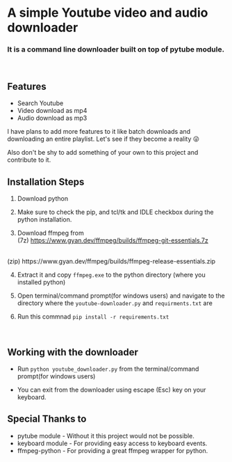 # A simple Youtube video and audio downloader

### It is a command line downloader built on top of pytube module.
<br>

## Features
- Search Youtube
- Video download as mp4
- Audio download as mp3

I have plans to add more features to it like batch downloads and downloading an entire playlist. Let's see if they become a reality 😜

Also don't be shy to add something of your own to this project and contribute to it.
<br>

## Installation Steps
1. Download python

2. Make sure to check the pip, and tcl/tk and IDLE checkbox during the python installation.

3. Download ffmpeg from <br> (7z) https://www.gyan.dev/ffmpeg/builds/ffmpeg-git-essentials.7z
<br>
(zip) https://www.gyan.dev/ffmpeg/builds/ffmpeg-release-essentials.zip

4. Extract it and copy `ffmpeg.exe` to the python directory (where you installed python)

5. Open terminal/command prompt(for windows users) and navigate to the directory where the `youtube-downloader.py` and `requirments.txt` are

6. Run this commnad `pip install -r requirements.txt`
<br>

## Working with the downloader
- Run `python youtube_downloader.py` from the terminal/command prompt(for windows users)

- You can exit from the downloader using escape (Esc) key on your keyboard. 

## Special Thanks to
- pytube module - Without it this project would not be possible.
- keyboard module - For providing easy access to keyboard events.
- ffmpeg-python - For providing a great ffmpeg wrapper for python.

